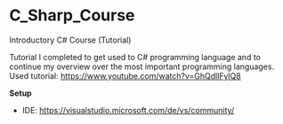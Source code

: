 # C_Sharp_Course
Introductory C# Course (Tutorial)

Tutorial I completed to get used to C# programming language and to continue my overview over the most important programming languages. Used tutorial: https://www.youtube.com/watch?v=GhQdlIFylQ8

**Setup**
- IDE: https://visualstudio.microsoft.com/de/vs/community/

